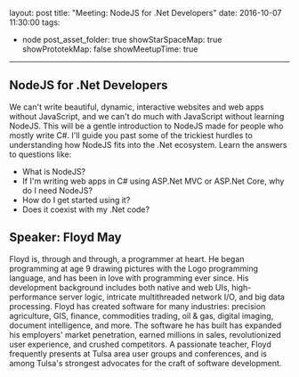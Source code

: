 layout: post
title: "Meeting: NodeJS for .Net Developers"
date: 2016-10-07 11:30:00
tags:
- node
post_asset_folder: true
showStarSpaceMap: true
showPrototekMap: false
showMeetupTime: true
---

## NodeJS for .Net Developers
We can't write beautiful, dynamic, interactive websites and web apps without JavaScript, and we can't do much with JavaScript without learning NodeJS. This will be a gentle introduction to NodeJS made for people who mostly write C#. I'll guide you past some of the trickiest hurdles to understanding how NodeJS fits into the .Net ecosystem. Learn the answers to questions like:

- What is NodeJS?
- If I'm writing web apps in C# using ASP.Net MVC or ASP.Net Core, why do I need NodeJS?
- How do I get started using it?
- Does it coexist with my .Net code?

## Speaker: Floyd May
Floyd is, through and through, a programmer at heart. He began programming at age 9 drawing pictures with the Logo programming language, and has been in love with programming ever since. His development background includes both native and web UIs, high-performance server logic, intricate multithreaded network I/O, and big data processing. Floyd has created software for many industries: precision agriculture, GIS, finance, commodities trading, oil & gas, digital imaging, document intelligence, and more. The software he has built has expanded his employers' market penetration, earned millions in sales, revolutionized user experience, and crushed competitors. A passionate teacher, Floyd frequently presents at Tulsa area user groups and conferences, and is among Tulsa's strongest advocates for the craft of software development.
